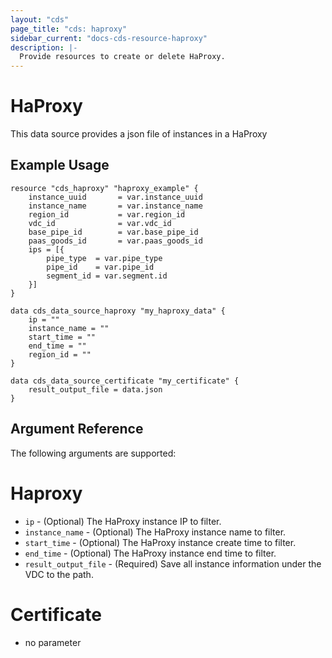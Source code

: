 ```yaml
---
layout: "cds"
page_title: "cds: haproxy"
sidebar_current: "docs-cds-resource-haproxy"
description: |-
  Provide resources to create or delete HaProxy.
---
```


# HaProxy

This data source provides a json file of instances in a HaProxy

## Example Usage

```hcl
resource "cds_haproxy" "haproxy_example" {
    instance_uuid       = var.instance_uuid
    instance_name       = var.instance_name
    region_id           = var.region_id
    vdc_id              = var.vdc_id
    base_pipe_id        = var.base_pipe_id
    paas_goods_id       = var.paas_goods_id
    ips = [{
        pipe_type  = var.pipe_type
        pipe_id    = var.pipe_id
        segment_id = var.segment.id
    }]
}

data cds_data_source_haproxy "my_haproxy_data" {
    ip = ""
    instance_name = ""
    start_time = ""
    end_time = ""
    region_id = ""
}

data cds_data_source_certificate "my_certificate" {
    result_output_file = data.json
}
```

## Argument Reference

The following arguments are supported:

# Haproxy
* `ip` - (Optional) The HaProxy instance IP to filter.
* `instance_name` - (Optional) The HaProxy instance name to filter.
* `start_time` - (Optional) The HaProxy instance create time to filter.
* `end_time` - (Optional) The HaProxy instance end time to filter.
* `result_output_file` - (Required) Save all instance information under the VDC to the path.

# Certificate
* no parameter
